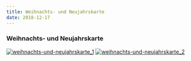```yaml
---
title: Weihnachts- und Neujahrskarte
date: 2018-12-17
---
```

<!--mehr-->
### Weihnachts- und Neujahrskarte

<div class="gallery">
<a href="{% include img-link id='weihnachts-und-neujahrskarte_1' folder='ueber-uns' %}" data-size="2339x1654" data-med-size="2339x1654" data-med="{% include img-link id='weihnachts-und-neujahrskarte_1' folder='ueber-uns' %}" class="w-100">
    <img src="{% include img-link id='weihnachts-und-neujahrskarte_1' options='w_500' folder='ueber-uns' %}" style="max-width: 100%;" alt="weihnachts-und-neujahrskarte_1"></a>

<a href="{% include img-link id='weihnachts-und-neujahrskarte_2' folder='ueber-uns' %}" data-size="2339x1654" data-med-size="2339x1654" data-med="{% include img-link id='weihnachts-und-neujahrskarte_2' folder='ueber-uns' %}">
    <img src="{% include img-link id='weihnachts-und-neujahrskarte_2' options='w_500' folder='ueber-uns' %}" style="max-width: 100%;" alt="weihnachts-und-neujahrskarte_2"></a>
</div>
